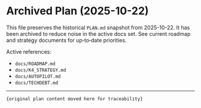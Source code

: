 # Archived Plan (2025-10-22)

This file preserves the historical `PLAN.md` snapshot from 2025-10-22. It has been archived to
reduce noise in the active docs set. See current roadmap and strategy documents for up‑to‑date
priorities.

Active references:
- `docs/ROADMAP.md`
- `docs/K4_STRATEGY.md`
- `docs/AUTOPILOT.md`
- `docs/TECHDEBT.md`

---

````markdown
{original plan content moved here for traceability}
````

